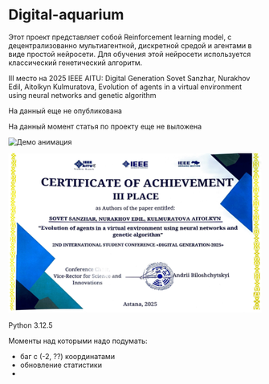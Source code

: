 # Digital-aquarium

Этот проект представляет собой Reinforcement learning model, с децентрализованно мультиагентной, дискретной средой и агентами в виде простой нейросети.
Для обучения этой нейросети используется классический генетический алгоритм.


III место на 2025 IEEE AITU: Digital Generation
Sovet Sanzhar, Nurakhov Edil, Aitolkyn Kulmuratova, Evolution of agents in a virtual environment using neural networks and genetic algorithm

На данный еще не опубликована

На данный момент статья по проекту еще не выложена

![Демо анимация](images/Show.gif)

![Сертификат](images/certificate.jpg)

Python 3.12.5



Моменты над которыми надо подумать:
+ баг с (-2, ??) координатами
+ обновление статистики
+ 